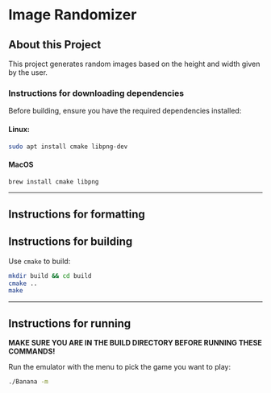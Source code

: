 # Image Randomizer

## **About this Project**
This project generates random images based on the height and width given by the user.

### **Instructions for downloading dependencies**  

Before building, ensure you have the required dependencies installed:  

#### **Linux:**  
```bash
sudo apt install cmake libpng-dev
```

#### **MacOS**
```bash
brew install cmake libpng
```
---

## **Instructions for formatting**



## **Instructions for building**  

Use `cmake` to build:  

```bash
mkdir build && cd build
cmake ..
make
```
---

## **Instructions for running**  
**MAKE SURE YOU ARE IN THE BUILD DIRECTORY BEFORE RUNNING THESE COMMANDS!**

Run the emulator with the menu to pick the game you want to play:
```bash
./Banana -m
```